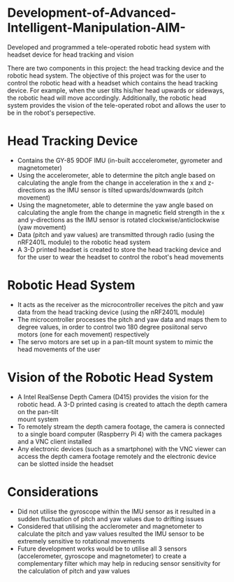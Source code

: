 # Development-of-Advanced-Intelligent-Manipulation-AIM-
Developed and programmed a tele-operated robotic head system with headset device for head tracking and vision 

There are two components in this project: the head tracking device and the robotic head system. The objective of this project was for the user to control the robotic head with a headset which contains the head tracking device. For example, when the user tilts his/her head upwards or sideways, the robotic head will move accordingly. Additionally, the robotic head system provides the vision of the tele-operated robot and allows the user to be in the robot's persepective.

# Head Tracking Device 
- Contains the GY-85 9DOF IMU (in-built acccelerometer, gyrometer and magnetometer)
- Using the accelerometer, able to determine the pitch angle based on calculating the angle from the change in acceleration in the x and z-directions as the IMU   sensor is tilted upwards/downwards (pitch movement)
- Using the magnetometer, able to determine the yaw angle based on calculating the angle from the change in magnetic field strength in the x and y-directions as   the IMU sensor is rotated clockwise/anticlockwise (yaw movement)
- Data (pitch and yaw values) are transmitted through radio (using the nRF2401L module) to the robotic head system
- A 3-D printed headset is created to store the head tracking device and for the user to wear the headset to control the robot's head movements

# Robotic Head System 
- It acts as the receiver as the microcontroller receives the pitch and yaw data from the head tracking device (using the nRF2401L module)
- The microcontroller processes the pitch and yaw data and maps them to degree values, in order to control two 180 degree posiitonal servo motors (one for each    movement) respectively
- The servo motors are set up in a pan-tilt mount system to mimic the head movements of the user

# Vision of the Robotic Head System
- A Intel RealSense Depth Camera (D415) provides the vision for the robotic head. A 3-D printed casing is created to attach the depth camera on the pan-tilt     
  mount system
- To remotely stream the depth camera footage, the camera is connected to a single board computer (Raspberry Pi 4) with the camera packages and a VNC client       installed
- Any electronic devices (such as a smartphone) with the VNC viewer can access the depth camera footage remotely and the electronic device can be slotted inside   the headset

# Considerations 
- Did not utilise the gyroscope within the IMU sensor as it resulted in a sudden fluctuation of pitch and yaw values due to drifting issues
- Considered that utilising the acclerometer and magnetometer to calculate the pitch and yaw values resulted the IMU sensor to be extremely sensitive to           rotational movements
- Future development works would be to utilise all 3 sensors (accelerometer, gyroscope and magnetometer) to create a complementary filter which may help in
  reducing sensor sensitivity for the calculation of pitch and yaw values
